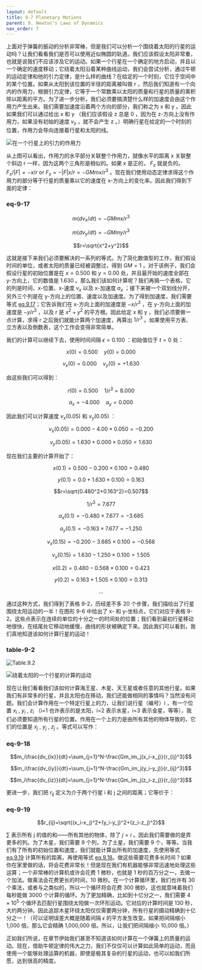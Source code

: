 ```yaml
---
layout: default
title: 9-7 Planetary Motions
parent: 9. Newton's Laws of Dynamics
nav_order: 7
---
```

上面对于弹簧的振动的分析非常棒，但是我们可以分析一个围绕着太阳的行星的运动吗？让我们看看我们是否可以使用近似椭圆的轨道。我们应该假设太阳非常重，也就是说我们不应该涉及它的运动。如果一个行星在一个确定的地方启动，并且以一个确定的速度移动；它绕着太阳沿着某种曲线运动，我们会尝试分析，通过牛顿的运动定律和他的引力定律，是什么样的曲线？在给定的一个时刻，它位于空间中的某个位置。如果从太阳到该位置的半径的距离被叫做 r ，然后我们知道有一个向内的作用力，根据引力定律，它等于一个常数乘以太阳的质量和行星的质量的乘积除以距离的平方。为了进一步分析，我们必须要搞清楚什么样的加速度会由这个作用力产生出来。我们需要加速度沿着两个方向的部分，我们称之为 x 和 y 。因此如果我们可以通过给出 x 和 y （我们应该假设 z 总是 0 ，因为在 z-方向上没有作用力，如果没有初始的速度 $v_x$ ，就不会产生 z 。）明确行星在给定的一个时刻的位置，作用力会导向连接着行星和太阳的线。

![在一个行星上的引力的作用力]({{"/assets/volume-1/fig-9-5.png"|relative_url}})

从上图可以看出，作用力的水平部分关联整个作用力，就像水平的距离 x 关联整个斜边 r 一样，因为这两个三角形是相似的。如果 x 是正的， $F_x$ 就是负的。 $F_x/\lvert F\rvert=-x/r$ or $F_x=-\lvert F\rvert x/r=-GMmx/r^3$ 。现在我们使用动态定律求得这个作用力的部分等于行星的质量乘以它的速度在 x-方向上的变化率。因此我们得到下面的定律：

### eq-9-17

$$m(dv_x/dt)=-GMmx/r^3$$

$$m(dv_y/dt)=-GMmy/r^3$$

$$r=\sqrt{x^2+y^2}$$

这就是接下来我们必须要解决的一系列的等式。为了简化数值型的工作，我们假设时间的单位，或者太阳的质量已经被调整过，得到 $GM=1$ ，对于该例子，我们会假设行星的初始位置是在 $x=0.500$ 和 $y=0.00$ 处，并且最开始的速度全部在 y-方向上，它的数值是 1.630 。那么我们该如何计算呢？我们再搞一个表格，它的列是时间、x-位置、x-速度 $v_x$ 以及 x-加速度 $a_x$ ；接下来被一个双划线分开，另外三个列是在 y-方向上的位置、速度以及加速度。为了得到加速度，我们需要等式 [eq.9.17]({{"/volume-1/9-newton's-laws-of-dynamics/9-7-planetary-motions.html#eq-9-17"|relative_url}})；它告诉我们在 x-方向上面的加速度是 $-x/r^3$ ，在 y-方向上面的加速度是 $-y/r^3$ ，以及 r 是 $x^2+y^2$ 的平方根。因此给定 x 和 y ，我们必须要做一点计算，求得 r 之后我们就能计算两个加速度，再算出 $1/r^3$ 。如果使用平方表、立方表以及倒数表，这个工作会变得非常简单。

我们的计算可以继续下去，使用时间间隔 $\epsilon =0.100$ ：初始值位于 $t=0$ 处：

$$x(0)=0.500\quad y(0)=0.000$$

$$v_x(0)=0.000\quad v_y(0)=+1.630$$

由这些我们可以得到：

$$r(0)=0.500\quad 1/r^3=8.000$$

$$a_x=-4.000\quad a_y=0.000$$

因此我们可以计算速度 $v_x(0.05)$ 和 $v_y(0.05)$ ：

$$v_x(0.05)=0.000-4.00\times{0.050}=-0.200$$

$$v_y(0.05)=1.630+0.000\times{0.050}=1.630$$

现在我们主要的计算开始了：

$$x(0.1)=0.500-0.200\times{0.100}=0.480$$

$$y(0.1)=0.0+1.630\times{0.100}=0.163$$

$$r=\sqrt{0.480^2+0.163^2}=0.507$$

$$1/r^3=7.677$$

$$a_x(0.1)=-0.480\times{7.677}=-3.685$$

$$a_y(0.1)=-0.163\times{7.677}=-1.250$$

$$v_x(0.15)=-0.200-3.685\times{0.100}=-0.568$$

$$v_y(0.15)=1.630-1.250\times{0.100}=1.505$$

$$x(0.2)=0.480-0.568\times{0.100}=0.423$$

$$y(0.2)=0.163+1.505\times{0.100}=0.313$$

$$...$$

通过这种方式，我们得到了表格 9-2，历经差不多 20 个步骤，我们描绘出了行星围绕太阳运动的一半！在图形 9-6 中给出了 x- 和 y-坐标点，它们对应于表格 9-2。这些点表示在连续的单位的十分之一的时间处的位置；我们看到最初行星移动地很快，在结尾处它移动地缓慢，曲线的形状被确定下来。因此我们可以看到，我们真地知道该如何计算行星的运动！

### table-9-2

![Table.9.2]({{"/assets/volume-1/table-9-2.png"|relative_url}})

![绕着太阳的一个行星的计算的运动]({{"/assets/volume-1/fig-9-6.png"|relative_url}})

现在让我们看看我们该如何计算海王星、木星、天王星或者任意的其他行星。如果我们有非常多的行星，并且太阳也在移动，我们还能做相同的事情吗？当然没有问题。我们会计算作用在一个特定行星上的力，让我们说行星（编号）i ，有一个位置 $x_i$ , $y_i$ , $z_i$ （i=1 也许表示的是太阳，i=2 表示水星，i=3 表示金星，等等），我们必须要知道所有行星的位置。作用在一个上的力是由所有其他的物体导致的，它们的位置是 $x_j$ , $y_j$ , $z_j$ 。等式可以写作：

### eq-9-18

$$m_i\frac{dv_{ix}}{dt}=\sum_{j=1}^N-\frac{Gm_im_j(x_i-x_j)}{r_{ij}^3}$$

$$m_i\frac{dv_{iy}}{dt}=\sum_{j=1}^N-\frac{Gm_im_j(y_i-y_j)}{r_{ij}^3}$$

$$m_i\frac{dv_{iz}}{dt}=\sum_{j=1}^N-\frac{Gm_im_j(z_i-z_j)}{r_{ij}^3}$$

更进一步，我们把 $r_{ij}$ 定义为介于两个行星 i 和 j 之间的距离；它等价于：

### eq-9-19

$$r_{ij}=\sqrt{(x_i-x_j)^2+(y_i-y_j)^2+(z_i-z_j)^2}$$

$\sum$ 表示所有 j 的值的和——所有其他的物体，除了 $j=i$ 。因此我们需要做的是弄更多的列。为了木星，我们需要 9 个列，为了土星，我们需要 9 个，等等。当我们有了所有的初始位置和速度，我们就能计算出所有的加速度，先使用等式 [eq.9.19]({{"/volume-1/9-newton's-laws-of-dynamics/9-7-planetary-motions.html#eq-9-19"|relative_url}}) 计算所有的距离，再使用等式 [eq.9.18]({{"/volume-1/9-newton's-laws-of-dynamics/9-7-planetary-motions.html#eq-9-18"|relative_url}})。做这些需要花费多长时间？如果你在家里做的话，将会花费非常长！但是现在我们有机器能够非常迅速地处理这些运算；一个非常棒的计算机或许会花费 1 微秒，也就是 1 秒的百万分之一，去做一个加法。做乘法会花费更长的时间，10 微秒。在一个计算循环里，我们也许有 30 个乘法，或者与之类似的，所以一个循环将会花费 300 微妙。这也就意味着我们每秒能做 3000 个计算的循环。为了更加精确，比如到十亿分之一，我们需要 $4\times{10^5}$ 个循环去匹配行星围绕太阳做一次环形运动。它对应的计算时间是 130 秒，大约两分钟。因此追踪木星环绕太阳仅仅需要两分钟，所有行星的摄动精确到十亿分之一！（可以证明误差大概是随着间隔 $\epsilon$ 的平方发生改变。如果把间隔缩小 1,000 倍，那么它会精确 1,000,000 倍。所以，让我们把间隔缩小 10,000 倍。）

正如我们所说，在章节伊始我们甚至不知道该如何计算在一个弹簧上的质量的运动。现在，借助牛顿定律的伟大之力，我们不仅仅可以计算如此简单的运动，而且使用一个能够处理运算的机器，即使是极其复杂的行星的运动，也可以如我们所愿，达到很高的精度。